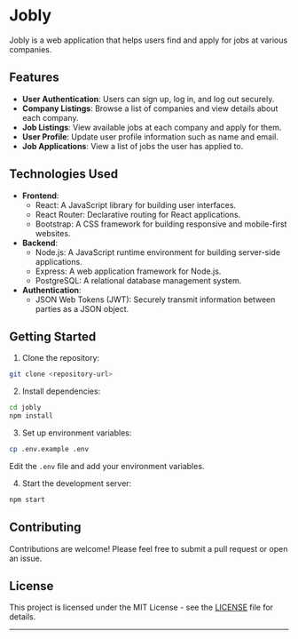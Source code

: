 # Jobly

Jobly is a web application that helps users find and apply for jobs at various companies.

## Features

- **User Authentication**: Users can sign up, log in, and log out securely.
- **Company Listings**: Browse a list of companies and view details about each company.
- **Job Listings**: View available jobs at each company and apply for them.
- **User Profile**: Update user profile information such as name and email.
- **Job Applications**: View a list of jobs the user has applied to.

## Technologies Used

- **Frontend**:
  - React: A JavaScript library for building user interfaces.
  - React Router: Declarative routing for React applications.
  - Bootstrap: A CSS framework for building responsive and mobile-first websites.
- **Backend**:
  - Node.js: A JavaScript runtime environment for building server-side applications.
  - Express: A web application framework for Node.js.
  - PostgreSQL: A relational database management system.
- **Authentication**:
  - JSON Web Tokens (JWT): Securely transmit information between parties as a JSON object.

## Getting Started

1. Clone the repository:

```bash
git clone <repository-url>
```

2. Install dependencies:

```bash
cd jobly
npm install
```

3. Set up environment variables:

```bash
cp .env.example .env
```

Edit the `.env` file and add your environment variables.

4. Start the development server:

```bash
npm start
```

## Contributing

Contributions are welcome! Please feel free to submit a pull request or open an issue.

## License

This project is licensed under the MIT License - see the [LICENSE](LICENSE) file for details.

---
